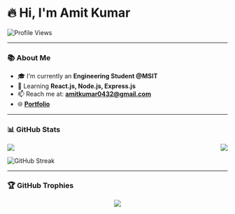 # 🔥 Hi, I'm **Amit Kumar**  

<p align="left">
  <img src="https://komarev.com/ghpvc/?username=amitk432&label=Profile%20views&color=0e75b6&style=flat" alt="Profile Views" />
</p>

---

### 📚 About Me  
- 🎓 I’m currently an **Engineering Student @MSIT**  
- 🚀 Learning **React.js, Node.js, Express.js**  
- 📫 Reach me at: **amitkumar0432@gmail.com**  
- 🌐 **[Portfolio](https://amitkumar.codes)**  

---

### 📊 GitHub Stats  

<p align="left">
  <img align="right" src="https://github-readme-stats.vercel.app/api/?username=amitk432&theme=nightowl" />
</p>

<p align="left">
  <img align="center" src="https://github-readme-stats.vercel.app/api/top-langs/?username=amitk432&layout=compact&theme=nightowl" />
</p>

<p align="left">
  <img align="center" src="https://github-readme-streak-stats.herokuapp.com/?user=amitk432&theme=nightowl" alt="GitHub Streak" />
</p>

---

### 🏆 GitHub Trophies  

<p align="center">
  <img src="https://github-profile-trophy.vercel.app/?username=amitk432&column=3&margin-w=15&margin-h=15&no-frame=true&theme=buddhism" />
</p>
